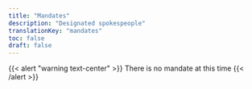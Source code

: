 ```yaml
---
title: "Mandates"
description: "Designated spokespeople"
translationKey: "mandates"
toc: false
draft: false
---
```


{{< alert "warning text-center" >}}
  There is no mandate at this time
{{< /alert >}}
